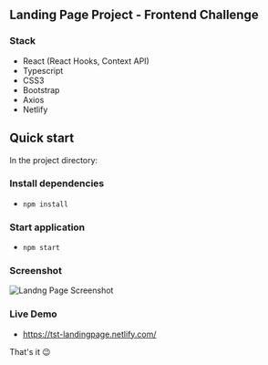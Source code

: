 ## Landing Page Project - Frontend Challenge

### Stack
- React (React Hooks, Context API)
- Typescript
- CSS3
- Bootstrap
- Axios
- Netlify

## Quick start
In the project directory:

### Install dependencies

- `npm install`

### Start application

- `npm start`

### Screenshot
![Landng Page Screenshot](https://i.imgur.com/NMfyQwr.png)

### Live Demo
- https://tst-landingpage.netlify.com/

That's it 😉
